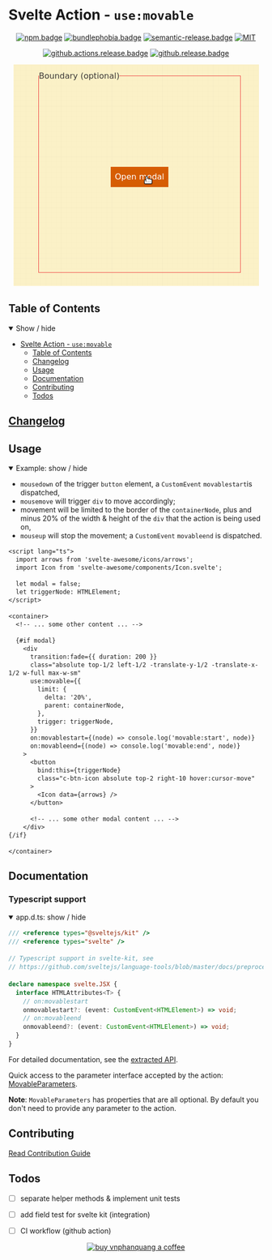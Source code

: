 # Svelte Action - `use:movable`

<div align="center">

[![npm.badge]][npm] [![bundlephobia.badge]][bundlephobia] [![semantic-release.badge]][semantic-release] [![MIT][license.badge]][license]

[![github.actions.release.badge]][github.actions.release] [![github.release.badge]][github.release]

![demo](./static/images/demo.gif)

</div>

## Table of Contents

<details open>
  <summary>Show / hide</summary>

- [Svelte Action - `use:movable`](#svelte-action---usemovable)
  - [Table of Contents](#table-of-contents)
  - [Changelog](#changelog)
  - [Usage](#usage)
  - [Documentation](#documentation)
  - [Contributing](#contributing)
  - [Todos](#todos)

</details>

## [Changelog][github.changelog]

## Usage

<details open>
  <summary>Example: show / hide</summary>

- `mousedown` of the trigger `button` element, a `CustomEvent` `movablestart`is dispatched,
- `mousemove` will trigger `div` to move accordingly;
- movement will be limited to the border of the `containerNode`, plus and minus 20% of the width & height of the `div` that the action is being used on,
- `mouseup` will stop the movement; a `CustomEvent` `movableend` is dispatched.

```svelte
<script lang="ts">
  import arrows from 'svelte-awesome/icons/arrows';
  import Icon from 'svelte-awesome/components/Icon.svelte';

  let modal = false;
  let triggerNode: HTMLElement;
</script>

<container>
  <!-- ... some other content ... -->

  {#if modal}
    <div
      transition:fade={{ duration: 200 }}
      class="absolute top-1/2 left-1/2 -translate-y-1/2 -translate-x-1/2 w-full max-w-sm"
      use:movable={{
        limit: {
          delta: '20%',
          parent: containerNode,
        },
        trigger: triggerNode,
      }}
      on:movablestart={(node) => console.log('movable:start', node)}
      on:movableend={(node) => console.log('movable:end', node)}
    >
      <button
        bind:this={triggerNode}
        class="c-btn-icon absolute top-2 right-10 hover:cursor-move"
      >
        <Icon data={arrows} />
      </button>

      <!-- ... some other modal content ... -->
    </div>
{/if}

</container>
```

</details>

## Documentation

### Typescript support

<details open>
  <summary> app.d.ts: show / hide </summary>

```typescript
/// <reference types="@sveltejs/kit" />
/// <reference types="svelte" />

// Typescript support in svelte-kit, see
// https://github.com/sveltejs/language-tools/blob/master/docs/preprocessors/typescript.md#im-using-an-attributeevent-on-a-dom-element-and-it-throws-a-type-error

declare namespace svelte.JSX {
  interface HTMLAttributes<T> {
    // on:movablestart
    onmovablestart?: (event: CustomEvent<HTMLElement>) => void;
    // on:movableend
    onmovableend?: (event: CustomEvent<HTMLElement>) => void;
  }
}
```

</details>

For detailed documentation, see the [extracted API][github.api].

Quick access to the parameter interface accepted by the action: [MovableParameters][github.api.movableparameters].

**Note**: `MovableParameters` has properties that are all optional. By default you don't need to provide any parameter to the action.

## Contributing

[Read Contribution Guide][github.contributing]

## Todos

- [ ] separate helper methods & implement unit tests
- [ ] add field test for svelte kit (integration)

- [ ] CI workflow (github action)
    <br />
<div align="center">

</div>

<p align="center">
  <a href="https://www.buymeacoffee.com/vnphanquang" target="_blank">
    <img
      src="https://cdn.buymeacoffee.com/buttons/v2/default-yellow.png"
      height="60"
      width="217"
      alt="buy vnphanquang a coffee"
    />
  </a>
</p>

<!-- github specifics -->

[github.actions.release.badge]: https://github.com/vnphanquang/svelte-action-movable/actions/workflows/release.yaml/badge.svg
[github.actions.release]: https://github.com/vnphanquang/svelte-action-movable/actions/workflows/release.yaml
[github.release.badge]: https://img.shields.io/github/v/release/vnphanquang/svelte-action-movable
[github.release]: https://github.com/vnphanquang/svelte-action-movable/releases
[github.changelog]: ./CHANGELOG
[github.contributing]: ./CONTRIBUTING
[github.issues]: https://github.com/vnphanquang/svelte-action-movable/issues?q=
[github.api]: ./api/docs/index.md
[github.api.movableparameters]: api/docs/svelte-movable.movableparameters.md

<!-- heading badge -->
[npm.badge]: https://img.shields.io/npm/v/svelte-movable
[npm]: https://www.npmjs.com/package/svelte-movable
[bundlephobia.badge]: https://img.shields.io/bundlephobia/minzip/svelte-movable?label=minzipped
[bundlephobia]: https://bundlephobia.com/package/svelte-movable
[semantic-release]: https://github.com/semantic-release/semantic-release
[semantic-release.badge]: https://img.shields.io/badge/%20%20%F0%9F%93%A6%F0%9F%9A%80-semantic--release-e10079.svg
[tweet]: https://img.shields.io/twitter/url?style=social&url=https%3A%2F%2Fgithub.com%2vnphanquang%2Fsvelte-action-movable
[tweet.url]: https://twitter.com/intent/tweet?text=svelte-movable%3A%20move%20a%20node%20on%20mousedown%0Ahttps%3A%2F%2Fgithub.com%2Fvnphanquang%2Fsvelte-action-movable
[license.badge]: https://img.shields.io/badge/license-MIT-blue.svg
[license]: ./LICENSE

